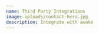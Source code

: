 ```yaml
---
name: Third Party Integrations
image: uploads/contact-hero.jpg
description: Integrate with awake
---
```


